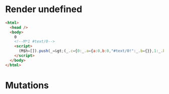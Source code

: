# Render undefined
```html
<html>
  <head />
  <body>
    0
    <!--M*1 #text/0-->
    <script>
      (M$h=[]).push(_=&gt;(_.c={0:_.a={a:0,b:0,"#text/0!":_.b={}},1:_.b},_.b._=_.a,_.c),[])
    </script>
  </body>
</html>
```

# Mutations
```

```